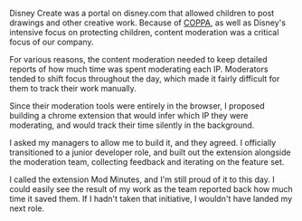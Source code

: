Disney Create was a portal on disney.com that allowed children to post drawings and other creative work.
Because of [COPPA](https://www.ftc.gov/legal-library/browse/rules/childrens-online-privacy-protection-rule-coppa),
as well as Disney's intensive focus on protecting children,
content moderation was a critical focus of our company.

For various reasons, the content moderation needed to keep detailed reports of how much time was spent moderating each IP.
Moderators tended to shift focus throughout the day,
which made it fairly difficult for them to track their work manually.

Since their moderation tools were entirely in the browser,
I proposed building a chrome extension that would infer which IP they were moderating,
and would track their time silently in the background.

I asked my managers to allow me to build it, and they agreed.
I officially transitioned to a junior developer role,
and built out the extension alongside the moderation team,
collecting feedback and iterating on the feature set.

I called the extension Mod Minutes, and I'm still proud of it to this day.
I could easily see the result of my work as the team reported back how much time it saved them.
If I hadn't taken that initiative, I wouldn't have landed my next role.
